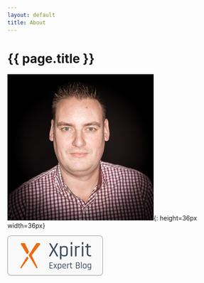 ```yaml
---
layout: default
title: About
---
```

<h1>{{ page.title }}</h1>

![Rob](/images/Rob.jpg){: height=36px width=36px}

![Xpirit Expert Blog](/images/xpirit%20export%20blog.png)